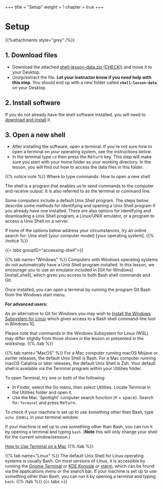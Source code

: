 +++
title = "Setup"
weight = 1
chapter = true
+++

# Setup

{{%attachments style="grey" /%}}

## 1. Download files

- Download the attached [shell-lesson-data.zip (CHECK!)](https://pawsey-internships.github.io/intro-unix-shell/0-setup/_index.files/shell-lesson-data.zip) and move it to your Desktop.
- Unzip/extract the file.
   **Let your instructor know if you need help with this step**.
   You should end up with a new folder called **`shell-lesson-data`** on your Desktop.

## 2. Install software
If you do not already have the shell software installed, you will need to
[download and install](https://carpentries.github.io/workshop-template/#shell) it.

## 3. Open a new shell

- After installing the software, open a terminal.
   If you're not sure how to open a terminal on your operating system, see the instructions below.
- In the terminal type `cd` then press the <kbd>Return</kbd> key.
   This step will make sure you start with your home folder as your working directory. In the lesson, you will find 
   out how to access the data files in this folder.

{{% notice note %}}
Where to type commands: How to open a new shell

The shell is a program that enables us to send commands to the computer and receive output.
It is also referred to as the terminal or command line.

Some computers include a default Unix Shell program.
The steps below describe some methods for identifying and opening
a Unix Shell program if you already have one installed.
There are also options for identifying and downloading a Unix Shell program,
a Linux/UNIX emulator, or a program to access a Unix Shell on a server.

If none of the options below address your circumstances,
try an online search for: Unix shell [your computer model] [your operating system].
{{% /notice %}}

{{< tabs groupID="accessing-shell">}}

{{% tab name="Windows" %}}
Computers with Windows operating systems do not automatically have a Unix Shell program
installed.
In this lesson, we encourage you to use an emulator included in [Git for Windows][install_shell],
which gives you access to both Bash shell commands and Git.

Once installed, you can open a terminal by running the program Git Bash from the Windows start
menu.

**For advanced users:**

As an alternative to Git for Windows you may wish to [Install the Windows Subsystem for Linux](https://docs.microsoft.com/en-us/windows/wsl/install-win10)
which gives access to a Bash shell command-line tool in Windows 10.

Please note that commands in the Windows Subsystem for Linux (WSL) may differ slightly
from those shown in the lesson or presented in the workshop.
{{% /tab %}}

{{% tab name="MacOS" %}}
For a Mac computer running macOS Mojave or earlier releases, the default Unix Shell is Bash.
For a Mac computer running macOS Catalina or later releases, the default Unix Shell is Zsh.
Your default shell is available via the Terminal program within your Utilities folder.

To open Terminal, try one or both of the following:
* In Finder, select the Go menu, then select Utilities.
  Locate Terminal in the Utilities folder and open it.
* Use the Mac 'Spotlight' computer search function (<kbd>⌘</kbd> + <kbd>space</kbd>).
  Search for: `Terminal` and press <kbd>Return</kbd>.

To check if your machine is set up to use something other than Bash,
type `echo $SHELL` in your terminal window.

If your machine is set up to use something other than Bash,
you can run it by opening a terminal and typing `bash`.
  (<b>Note</b> this will only change your shell for the current window/session.)

[How to Use Terminal on a Mac](http://www.macworld.co.uk/feature/mac-software/how-use-terminal-on-mac-3608274/)
{{% /tab %}}

{{% tab name="Linux" %}}
The default Unix Shell for Linux operating systems is usually Bash.
On most versions of Linux, it is accessible by running the
[Gnome Terminal](https://help.gnome.org/users/gnome-terminal/stable/) or [KDE Konsole](https://konsole.kde.org/) or [xterm](https://en.wikipedia.org/wiki/Xterm),
which can be found via the applications menu or the search bar.
If your machine is set up to use something other than Bash,
you can run it by opening a terminal and typing `bash`.
{{% /tab %}}
{{< tabs >}}

